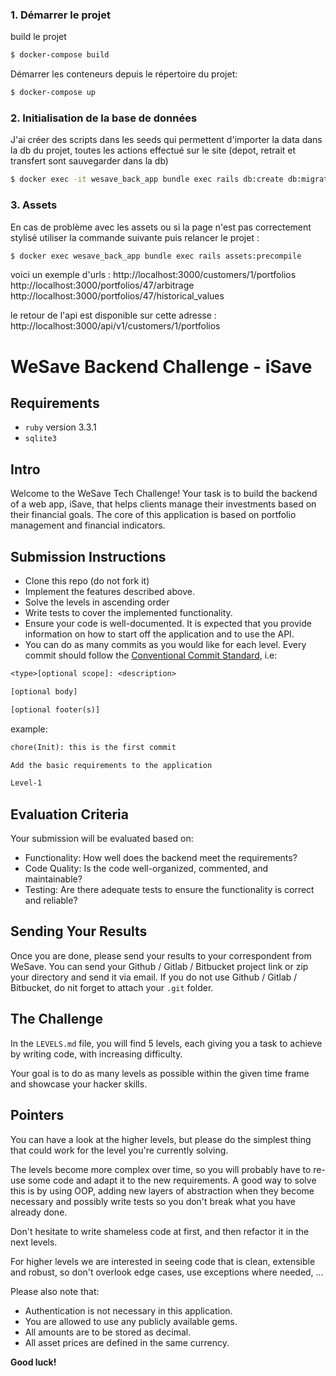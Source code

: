 ### 1. Démarrer le projet

build le projet

```sh
$ docker-compose build
```

Démarrer les conteneurs depuis le répertoire du projet:


```sh
$ docker-compose up
```

### 2. Initialisation de la base de données
J'ai créer des scripts dans les seeds qui permettent d'importer la data dans la db du projet,
toutes les actions effectué sur le site (depot, retrait et transfert sont sauvegarder dans la db)

```sh
$ docker exec -it wesave_back_app bundle exec rails db:create db:migrate db:seed
```

### 3. Assets
En cas de problème avec les assets ou si la page n'est pas correctement
stylisé utiliser la commande suivante puis relancer le projet :

```sh
$ docker exec wesave_back_app bundle exec rails assets:precompile
```

voici un exemple d'urls :
http://localhost:3000/customers/1/portfolios
http://localhost:3000/portfolios/47/arbitrage
http://localhost:3000/portfolios/47/historical_values

le retour de l'api est disponible sur cette adresse :
http://localhost:3000/api/v1/customers/1/portfolios


# WeSave Backend Challenge - iSave

## Requirements

- `ruby` version 3.3.1
- `sqlite3`

## Intro

Welcome to the WeSave Tech Challenge! Your task is to build the backend of a web app, iSave, that helps clients manage their investments based on their financial goals. The core of this application is based on portfolio management and financial indicators.

## Submission Instructions

- Clone this repo (do not fork it)
- Implement the features described above.
- Solve the levels in ascending order
- Write tests to cover the implemented functionality.
- Ensure your code is well-documented. It is expected that you provide information on how to start off the application and to use the API.
- You can do as many commits as you would like for each level. Every commit should follow the [Conventional Commit Standard](https://www.conventionalcommits.org/en/v1.0.0/), i.e:

```txt
<type>[optional scope]: <description>

[optional body]

[optional footer(s)]
```

example:

```txt
chore(Init): this is the first commit

Add the basic requirements to the application

Level-1
```

## Evaluation Criteria

Your submission will be evaluated based on:

- Functionality: How well does the backend meet the requirements?
- Code Quality: Is the code well-organized, commented, and maintainable?
- Testing: Are there adequate tests to ensure the functionality is correct and reliable?

## Sending Your Results

Once you are done, please send your results to your correspondent from WeSave. You can send your Github / Gitlab / Bitbucket project link or zip your directory and send it via email. If you do not use Github / Gitlab / Bitbucket, do nit forget to attach your `.git` folder.

## The Challenge

In the `LEVELS.md` file, you will find 5 levels, each giving you a task to achieve by writing code, with increasing difficulty.

Your goal is to do as many levels as possible within the given time frame and showcase your hacker skills.

## Pointers

You can have a look at the higher levels, but please do the simplest thing that could work for the level you're currently solving.

The levels become more complex over time, so you will probably have to re-use some code and adapt it to the new requirements.
A good way to solve this is by using OOP, adding new layers of abstraction when they become necessary and possibly write tests so you don't break what you have already done.

Don't hesitate to write shameless code at first, and then refactor it in the next levels.

For higher levels we are interested in seeing code that is clean, extensible and robust, so don't overlook edge cases, use exceptions where needed, ...

Please also note that:

- Authentication is not necessary in this application.
- You are allowed to use any publicly available gems.
- All amounts are to be stored as decimal.
- All asset prices are defined in the same currency.

**Good luck!**
